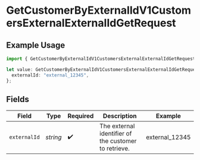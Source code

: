 # GetCustomerByExternalIdV1CustomersExternalExternalIdGetRequest

## Example Usage

```typescript
import { GetCustomerByExternalIdV1CustomersExternalExternalIdGetRequest } from "@kintsugi-tax/tax-platform-sdk/models/operations";

let value: GetCustomerByExternalIdV1CustomersExternalExternalIdGetRequest = {
  externalId: "external_12345",
};
```

## Fields

| Field                                                | Type                                                 | Required                                             | Description                                          | Example                                              |
| ---------------------------------------------------- | ---------------------------------------------------- | ---------------------------------------------------- | ---------------------------------------------------- | ---------------------------------------------------- |
| `externalId`                                         | *string*                                             | :heavy_check_mark:                                   | The external identifier of the customer to retrieve. | external_12345                                       |